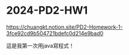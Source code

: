# 2024-PD2-HW1
https://chuangkt.notion.site/PD2-Homework-1-3fce92cd9b504721bdefc0d214e9bad0  

這是我第一次用java寫程式！
